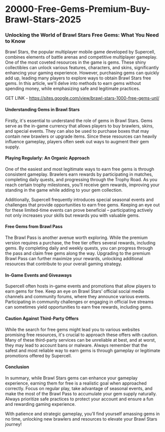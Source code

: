 # 20000-Free-Gems-Premium-Buy-Brawl-Stars-2025

### Unlocking the World of Brawl Stars Free Gems: What You Need to Know

Brawl Stars, the popular multiplayer mobile game developed by Supercell, combines elements of battle arenas and competitive multiplayer gameplay. One of the most coveted resources in the game is gems. These shiny collectibles can unlock various features, characters, and skins, significantly enhancing your gaming experience. However, purchasing gems can quickly add up, leading many players to explore ways to obtain Brawl Stars free gems. In this article, we'll delve into methods to earn gems without spending money, while emphasizing safe and legitimate practices.

GET LINK - https://sites.google.com/view/brawl-stars-1000-free-gems-unl/

#### Understanding Gems in Brawl Stars

Firstly, it's essential to understand the role of gems in Brawl Stars. Gems serve as the in-game currency that allows players to buy brawlers, skins, and special events. They can also be used to purchase boxes that may contain new brawlers or upgrade items. Since these resources can heavily influence gameplay, players often seek out ways to augment their gem supply.

#### Playing Regularly: An Organic Approach

One of the easiest and most legitimate ways to earn free gems is through consistent gameplay. Brawlers earn rewards by participating in matches, completing daily quests, and progressing through the Trophy Road. As you reach certain trophy milestones, you’ll receive gem rewards, improving your standing in the game while adding to your gem collection. 

Additionally, Supercell frequently introduces special seasonal events and challenges that provide opportunities to earn free gems. Keeping an eye out for these limited-time events can prove beneficial – participating actively not only increases your skills but rewards you with valuable gems.

#### Free Gems from Brawl Pass

The Brawl Pass is another avenue worth exploring. While the premium version requires a purchase, the free tier offers several rewards, including gems. By completing daily and weekly quests, you can progress through the pass and claim free gems along the way. Upgrading to the premium Brawl Pass can further maximize your rewards, unlocking additional resources that contribute to your overall gaming strategy.

#### In-Game Events and Giveaways

Supercell often hosts in-game events and promotions that allow players to earn gems for free. Keep an eye on Brawl Stars’ official social media channels and community forums, where they announce various events. Participating in community challenges or engaging in official live streams can sometimes yield opportunities to earn free rewards, including gems. 

#### Caution Against Third-Party Offers

While the search for free gems might lead you to various websites promising free resources, it's crucial to approach these offers with caution. Many of these third-party services can be unreliable at best, and at worst, they may lead to account bans or malware. Always remember that the safest and most reliable way to earn gems is through gameplay or legitimate promotions offered by Supercell.

#### Conclusion

In summary, while Brawl Stars gems can enhance your gameplay experience, earning them for free is a realistic goal when approached correctly. Focus on regular play, take advantage of seasonal events, and make the most of the Brawl Pass to accumulate your gem supply naturally. Always prioritize safe practices to protect your account and ensure a fun and rewarding gaming experience. 

With patience and strategic gameplay, you’ll find yourself amassing gems in no time, unlocking new brawlers and resources to elevate your Brawl Stars journey!
